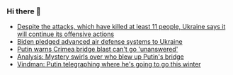 ### Hi there 👋

<!--START_SECTION:feed-->
* [Despite the attacks, which have killed at least 11 people, Ukraine says it will continue its offensive actions](https://www.cnn.com/europe/live-news/russia-ukraine-war-news-10-10-22/index.html)
* [Biden pledged advanced air defense systems to Ukraine](https://www.cnn.com/europe/live-news/russia-ukraine-war-news-10-10-22#h_41294d04001fdcae771da5132a3028cd)
* [Putin warns Crimea bridge blast can't go 'unanswered'](https://www.cnn.com/2022/10/10/europe/ukraine-kyiv-missile-strikes-russia-intl/index.html)
* [Analysis: Mystery swirls over who blew up Putin's bridge](https://www.cnn.com/2022/10/10/europe/russia-ukraine-strikes-crimea-bridge-analysis-cmd-intl/index.html)
* [Vindman: Putin telegraphing where he's going to go this winter](https://www.cnn.com/videos/world/2022/10/10/russian-strikes-ukraine-putin-crimea-bridge-vindman-taylor-newday-vpx.cnn)
<!--END_SECTION:feed-->

<!--
**frankenk/frankenk** is a ✨ _special_ ✨ repository because its `README.md` (this file) appears on your GitHub profile.

Here are some ideas to get you started:

- 🔭 I’m currently working on ...
- 🌱 I’m currently learning ...
- 👯 I’m looking to collaborate on ...
- 🤔 I’m looking for help with ...
- 💬 Ask me about ...
- 📫 How to reach me: ...
- 😄 Pronouns: ...
- ⚡ Fun fact: ...
-->



